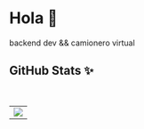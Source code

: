 # Hola 👋
backend dev && camionero virtual 

## GitHub Stats ✨


<table>
  <tr>
    <td align="center" style="padding=0;width=50%;">
      <center><img align="center" style="padding=0;" src="https://github-readme-stats.vercel.app/api?username=polo-1245-oficial&show_icons=true&theme=transparent&count_private=true" />
    </td></center>


<br />
